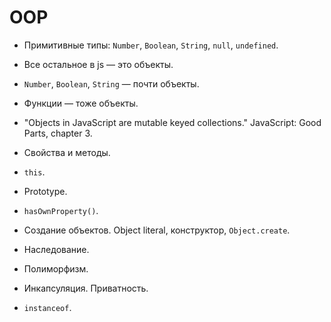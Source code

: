 OOP
===

  * Примитивные типы: `Number`, `Boolean`, `String`, `null`, `undefined`.

  * Все остальное в js — это объекты.

  * `Number`, `Boolean`, `String` — почти объекты.

  * Функции — тоже объекты.

  * "Objects in JavaScript are mutable keyed collections."
    JavaScript: Good Parts, chapter 3.

  * Свойства и методы.

  * `this`.

  * Prototype.

  * `hasOwnProperty()`.

  * Создание объектов. Object literal, конструктор, `Object.create`.

  * Наследование.

  * Полиморфизм.

  * Инкапсуляция. Приватность.

  * `instanceof`.
